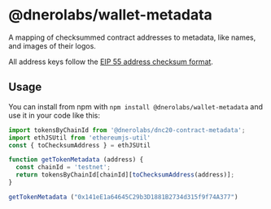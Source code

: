 # @dnerolabs/wallet-metadata

A mapping of checksummed contract addresses to metadata, like names, and images of their logos.

All address keys follow the [EIP 55 address checksum format](https://github.com/ethereum/EIPs/issues/55).

## Usage

You can install from npm with `npm install @dnerolabs/wallet-metadata` and use it in your code like this:

```javascript
import tokensByChainId from '@dnerolabs/dnc20-contract-metadata';
import ethJSUtil from 'ethereumjs-util'
const { toChecksumAddress } = ethJSUtil

function getTokenMetadata (address) {
  const chainId = 'testnet';
  return tokensByChainId[chainId][toChecksumAddress(address)];
}

getTokenMetadata ("0x141eE1a64645C29b3D1881B2734d315f9f74A377")
```
